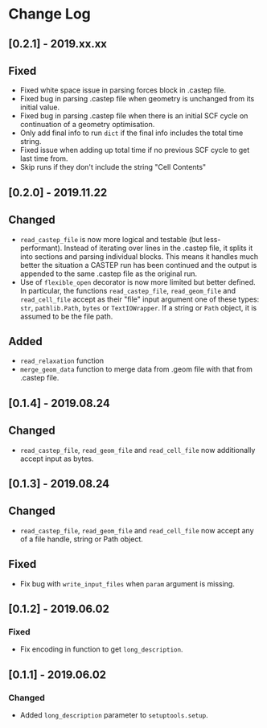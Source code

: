 # Change Log

## [0.2.1] - 2019.xx.xx

## Fixed

- Fixed white space issue in parsing forces block in .castep file.
- Fixed bug in parsing .castep file when geometry <frequency> is unchanged from its initial value.
- Fixed bug in parsing .castep file when there is an initial SCF cycle on continuation of a geometry optimisation.
- Only add final info to run `dict` if the final info includes the total time string.
- Fixed issue when adding up total time if no previous SCF cycle to get last time from.
- Skip runs if they don't include the string "Cell Contents"

## [0.2.0] - 2019.11.22

## Changed

- `read_castep_file` is now more logical and testable (but less-performant). Instead of iterating over lines in the .castep file, it splits it into sections and parsing individual blocks. This means it handles much better the situation a CASTEP run has been continued and the output is appended to the same .castep file as the original run.
- Use of `flexible_open` decorator is now more limited but better defined. In particular, the functions `read_castep_file`, `read_geom_file` and `read_cell_file` accept as their "file" input argument one of these types: `str`, `pathlib.Path`, `bytes` or `TextIOWrapper`. If a string or `Path` object, it is assumed to be the file path.

## Added

- `read_relaxation` function
- `merge_geom_data` function to merge data from .geom file with that from .castep file.

## [0.1.4] - 2019.08.24

## Changed

- `read_castep_file`, `read_geom_file` and `read_cell_file` now additionally accept input as bytes.

## [0.1.3] - 2019.08.24

## Changed

- `read_castep_file`, `read_geom_file` and `read_cell_file` now accept any of a file handle, string or Path object.

## Fixed

- Fix bug with `write_input_files` when `param` argument is missing.

## [0.1.2] - 2019.06.02

### Fixed

- Fix encoding in function to get `long_description`.

## [0.1.1] - 2019.06.02

### Changed

- Added `long_description` parameter to `setuptools.setup`.
